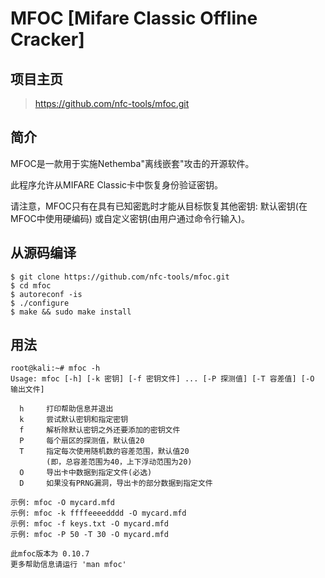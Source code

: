 # MFOC [Mifare Classic Offline Cracker]
## 项目主页
> https://github.com/nfc-tools/mfoc.git

## 简介
MFOC是一款用于实施Nethemba"离线嵌套"攻击的开源软件。

此程序允许从MIFARE Classic卡中恢复身份验证密钥。

请注意，MFOC只有在具有已知密匙时才能从目标恢复其他密钥: 默认密钥(在MFOC中使用硬编码) 或自定义密钥(由用户通过命令行输入)。


## 从源码编译
```
$ git clone https://github.com/nfc-tools/mfoc.git
$ cd mfoc
$ autoreconf -is
$ ./configure
$ make && sudo make install
```

## 用法
```
root@kali:~# mfoc -h
Usage: mfoc [-h] [-k 密钥] [-f 密钥文件] ... [-P 探测值] [-T 容差值] [-O 输出文件]

  h     打印帮助信息并退出
  k     尝试默认密钥和指定密钥
  f     解析除默认密钥之外还要添加的密钥文件
  P     每个扇区的探测值，默认值20
  T     指定每次使用随机数的容差范围，默认值20
        (即，总容差范围为40，上下浮动范围为20)
  O     导出卡中数据到指定文件(必选)
  D     如果没有PRNG漏洞，导出卡的部分数据到指定文件

示例: mfoc -O mycard.mfd
示例: mfoc -k ffffeeeedddd -O mycard.mfd
示例: mfoc -f keys.txt -O mycard.mfd
示例: mfoc -P 50 -T 30 -O mycard.mfd

此mfoc版本为 0.10.7
更多帮助信息请运行 'man mfoc'
```


